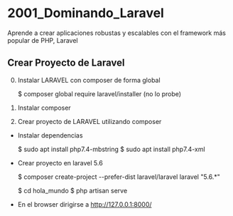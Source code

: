 # 2001_Dominando_Laravel
Aprende a crear aplicaciones robustas y escalables con el framework más popular de PHP, Laravel

## Crear Proyecto de Laravel

0. Instalar LARAVEL con composer de forma global

	$ composer global require laravel/installer (no lo probe)

1. Instalar composer

2. Crear proyecto de LARAVEL utilizando composer

- Instalar dependencias
	
	$ sudo apt install php7.4-mbstring
	$ sudo apt install php7.4-xml
	
- Crear proyecto en laravel 5.6

	$ composer create-project --prefer-dist laravel/laravel laravel "5.6.*"
	
	$ cd hola_mundo
	$ php artisan serve

- En el browser dirigirse a http://127.0.0.1:8000/
	
